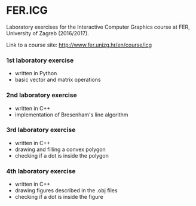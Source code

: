 # FER.ICG

Laboratory exercises for the Interactive Computer Graphics course at FER, University of Zagreb (2016/2017).

Link to a course site: http://www.fer.unizg.hr/en/course/icg

### 1st laboratory exercise
* written in Python
* basic vector and matrix operations

### 2nd laboratory exercise
* written in C++
* implementation of Bresenham's line algorithm

### 3rd laboratory exercise
* written in C++
* drawing and filling a convex polygon
* checking if a dot is inside the polygon

### 4th laboratory exercise
* written in C++
* drawing figures described in the .obj files
* checking if a dot is inside the figure
